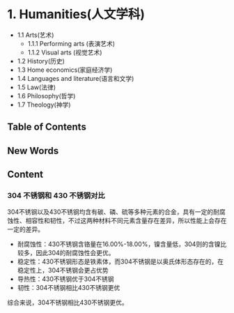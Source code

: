 # 1. Humanities(人文学科)

- 1.1 Arts(艺术)
    + 1.1.1 Performing arts (表演艺术)
    + 1.1.2 Visual arts (视觉艺术)
- 1.2 History(历史)
- 1.3 Home economics(家庭经济学)
- 1.4 Languages and literature(语言和文学)
- 1.5 Law(法律)
- 1.6 Philosophy(哲学)
- 1.7 Theology(神学)



## Table of Contents





## New Words






## Content

### 304 不锈钢和 430 不锈钢对比
304不锈钢以及430不锈钢均含有碳、磷、硫等多种元素的合金，具有一定的耐腐蚀性、相容性和韧性，不过这两种材料不同元素含量存在差异，所以性能上会存在一定的差异。

- 耐腐蚀性：430不锈钢含铬量在16.00%-18.00%，镍含量低，304则的含镍比较多，因此304的耐腐蚀性会更优。
- 稳定性：430不锈钢形态是铁素体，而304不锈钢是以奥氏体形态存在的，在稳定性上，304不锈钢会更占优势
- 导热性：430不锈钢优于304不锈钢
- 韧性：304不锈钢相比430不锈钢更优

综合来说，304不锈钢相比430不锈钢更优。
